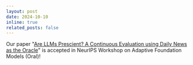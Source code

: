 ```yaml
---
layout: post
date: 2024-10-10
inline: true
related_posts: false
---
```


Our paper "<a href="https://arxiv.org/pdf/2411.08324">Are LLMs Prescient? A Continuous Evaluation using Daily News as the Oracle</a>" is accepted in NeurIPS Workshop on Adaptive Foundation Models (Oral)!
